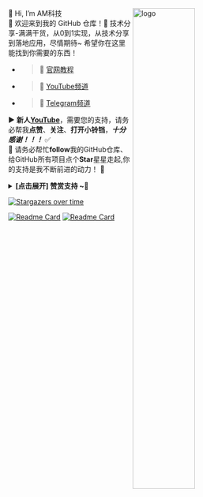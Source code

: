 <img src="https://github-readme-stats.vercel.app/api?username=ansoncloud8&show_icons=false&theme=Default" alt="logo" align="right" width="50%" />
👋 Hi, I’m AM科技
</br>🤖 欢迎来到我的 GitHub 仓库！💞️ 技术分享-满满干货，从0到1实现，从技术分享到落地应用，尽情期待~ 希望你在这里能找到你需要的东西！

- >🚀 [官网教程](https://am.809098.xyz)
- >👀 [YouTube频道](https://youtube.com/@AM_CLUB)
- >🌱 [Telegram频道](https://t.me/AM_CLUBS)

▶️ **新人[YouTube](https://youtube.com/@AM_CLUB)**，需要您的支持，请务必帮我**点赞**、**关注**、**打开小铃铛**，***十分感谢！！！*** ✅
</br>🎁 请务必帮忙**follow**我的GitHub仓库、给GitHub所有项目点个**Star**星星走起,你的支持是我不断前进的动力！ 💖
<details><summary><strong> [点击展开] 赞赏支持 ~🧧</strong></summary>
*我非常感谢您的赞赏和支持，它们将极大地激励我继续创新，持续产生有价值的工作。*
  
- **TRC20:** `TWTxUyay6QJN3K4fs4kvJTT8Zfa2mWTwDD`
  
</details>

[![Stargazers over time](https://starchart.cc/ansoncloud8/am-tunnel.svg?variant=adaptive)](https://starchart.cc/ansoncloud8/am-tunnel)


[![Readme Card](https://github-readme-stats.vercel.app/api/pin/?username=ansoncloud8&repo=am-cf-trojan)](https://github.com/ansoncloud8/gam-cf-trojan)
[![Readme Card](https://github-readme-stats.vercel.app/api/pin/?username=ansoncloud8&repo=am-tunnel)](https://github.com/ansoncloud8/gam-tunnel)
<!---
ansoncloud8/ansoncloud8 is a ✨ special ✨ repository because its `README.md` (this file) appears on your GitHub profile.
You can click the Preview link to take a look at your changes.
--->
